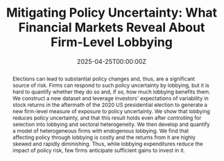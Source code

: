---
abstract: "Elections can lead to substantial policy changes and, thus, are a significant source of risk. Firms can respond to such policy uncertainty by lobbying, but it is hard to quantify whether they do so and, if so, how much lobbying benefits them. We construct a new dataset and leverage investors' expectations of variability in stock returns in the aftermath of the 2020 US presidential election to generate a new firm-level measure of exposure to policy uncertainty. We show that lobbying reduces policy uncertainty, and that this result holds even after controlling for selection into lobbying and sectoral heterogeneity. We then develop and quantify a model of heterogeneous firms with endogenous lobbying. We find that affecting policy through lobbying is costly and the returns from it are highly skewed and rapidly diminishing. Thus, while lobbying expenditures reduce the impact of policy risk, few firms anticipate sufficient gains to invest in it."
author_notes:
-
- University of Warwick. nathan.canen@warwick.ac.uk.
- University of California, San Diego. ssaiegh@ucsd.edu. http://pages.ucsd.edu/~ssaiegh/
authors:
- admin
- Nathan Canen
- Sebastian Saiegh
date: "2025-04-25T00:00:00Z"
doi: ""
featured: false
projects: []
publication: 'Revision submitted to American Journal of Political Science'
publication_short: ""
publication_types:
- "3"
publishDate: "2025-04-25T00:00:00Z"
slides: ""
summary: "
<details>
  <summary>Abstract</summary>
  
Elections can lead to substantial policy changes and, thus, are a significant source of risk. Firms can respond to such policy uncertainty by lobbying, but it is hard to quantify whether they do so and, if so, how much lobbying benefits them. We construct a new dataset and leverage investors' expectations of variability in stock returns in the aftermath of the 2020 US presidential election to generate a new firm-level measure of exposure to policy uncertainty. We show that lobbying reduces policy uncertainty, and that this result holds even after controlling for selection into lobbying and sectoral heterogeneity. We then develop and quantify a model of heterogeneous firms with endogenous lobbying. We find that affecting policy through lobbying is costly and the returns from it are highly skewed and rapidly diminishing. Thus, while lobbying expenditures reduce the impact of policy risk, few firms anticipate sufficient gains to invest in it.
</details>"
title: "Mitigating Policy Uncertainty: What Financial Markets Reveal About Firm-Level Lobbying"
tags:
- Uncertainty
- Lobbying
- Political Economy
- Financial Options
url_code: ""
url_dataset: ""
url_pdf: ""
url_poster: ""
url_project: ""
url_slides: ""
url_source: ""
url_video: ""
links:
- name: Working paper
  url: 'https://papers.ssrn.com/sol3/papers.cfm?abstract_id=5035913'
---